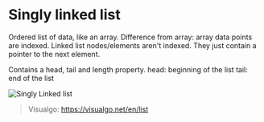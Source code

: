 # Singly linked list
Ordered list of data, like an array. Difference from array: array data points are indexed.
Linked list nodes/elements aren't indexed. They just contain a pointer to the next element.

Contains a head, tail and length property.
head: beginning of the list
tail: end of the list

![Singly Linked list](js-algorithms-cheatsheet/assets/pics/singly_linked_list.png)

> Visualgo: https://visualgo.net/en/list